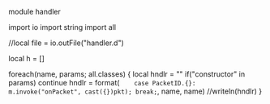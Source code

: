 module handler

import io
import string
import all

//local file = io.outFile("handler.d")

local h = []

foreach(name, params; all.classes)
{
	local hndlr = ""
	if("constructor" in params)
		continue
	hndlr = format(`	case PacketID.{}:
		m.invoke("onPacket", cast({})pkt);
		break;`, name, name)
	//writeln(hndlr)
}